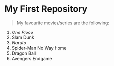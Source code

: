 # My First Repository

> My favourite movies/series are the following:
1. *One Piece*
2. Slam Dunk
3. *Naruto*
4. Spider-Man No Way Home
5. Dragon Ball
6. Avengers Endgame
